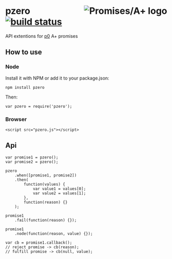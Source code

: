 <a href="http://promises-aplus.github.com/promises-spec"><img src="http://promises-aplus.github.com/promises-spec/assets/logo-small.png" align="right" alt="Promises/A+ logo"/></a>
pzero [![build status](https://secure.travis-ci.org/artjock/pzero.png)](http://travis-ci.org/artjock/pzero)
=====

API extentions for [p0](//github.com/artjock/p0) A+ promises

## How to use

### Node

Install it with NPM or add it to your package.json:

    npm install pzero

Then:

    var pzero = require('pzero');
    
### Browser

    <script src="pzero.js"></script>

## Api

    var promise1 = pzero();
    var promise2 = pzero();

    pzero
        .when([promise1, promise2])
        .then( 
            function(values) {
                var value1 = values[0];
                var value2 = values[1];
            },
            function(reason) {}
        );
        
    promise1
        .fail(function(reason) {});
        
    promise1
        .node(function(reason, value) {});
        
    var cb = promise1.callback();
    // reject promise -> cb(reason);
    // fulfill promise -> cb(null, value);
